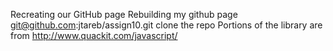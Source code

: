 Recreating our GitHub page
Rebuilding my github page
git@github.com:jtareb/assign10.git
clone the repo
Portions of the library are from http://www.quackit.com/javascript/
